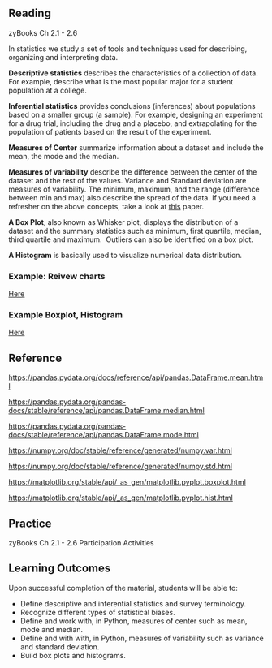 ## Reading
zyBooks Ch 2.1 - 2.6

In statistics we study a set of tools and techniques used for describing, organizing and interpreting data.

**Descriptive statistics** describes the characteristics of a collection of data. For example, describe what is the most popular major for a student population at a college.

**Inferential statistics** provides conclusions (inferences) about populations based on a smaller group (a sample). For example, designing an experiment for a drug trial, including the drug and a placebo,
and extrapolating for the population of patients based on the result of the experiment.

**Measures of Center** summarize information about a dataset and include the mean, the mode and the median.

**Measures of variability** describe the difference between the center of the dataset and the rest of the values. Variance and Standard deviation are measures of variability.
The minimum, maximum, and the range (difference between min and max) also describe the spread of the data.
If you need a refresher on the above concepts, take a look at [this](https://www.radford.edu/~jaspelme/201/Fall%202006/Measures-of-Central-Tendency-&-Variability-Overheads.pdf) paper.

**A Box Plot**, also known as Whisker plot, displays the distribution of a dataset and the summary statistics such as minimum, 
first quartile, median, third quartile and maximum.  Outliers can also be identified on a box plot.

**A Histogram** is basically used to visualize numerical data distribution.

### Example: Reivew charts
[Here](https://github.com/ava11235/data-analysis-python/blob/master/DataVisualizations.ipynb)
### Example Boxplot, Histogram
[Here](https://colab.research.google.com/drive/1AYYeuRNloHNsd-loRIBWx4c-EQvu4XB-?usp=sharing)

## Reference

https://pandas.pydata.org/docs/reference/api/pandas.DataFrame.mean.html

https://pandas.pydata.org/pandas-docs/stable/reference/api/pandas.DataFrame.median.html

https://pandas.pydata.org/pandas-docs/stable/reference/api/pandas.DataFrame.mode.html

https://numpy.org/doc/stable/reference/generated/numpy.var.html

https://numpy.org/doc/stable/reference/generated/numpy.std.html

https://matplotlib.org/stable/api/_as_gen/matplotlib.pyplot.boxplot.html

https://matplotlib.org/stable/api/_as_gen/matplotlib.pyplot.hist.html


## Practice
zyBooks Ch 2.1 - 2.6 Participation Activities

## Learning Outcomes
Upon successful completion of the material, students will be able to:
* Define descriptive and inferential statistics and survey terminology.
* Recognize different types of statistical biases.
* Define and work with, in Python, measures of center such as mean, mode and median.
* Define and with with, in Python, measures of variability such as variance and standard deviation.
* Build box plots and histograms.
